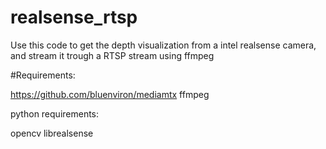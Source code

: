 # realsense_rtsp

Use this code to get the depth visualization from a intel realsense camera, and stream it trough a RTSP stream using ffmpeg

#Requirements:

https://github.com/bluenviron/mediamtx
ffmpeg

python requirements:

opencv
librealsense
